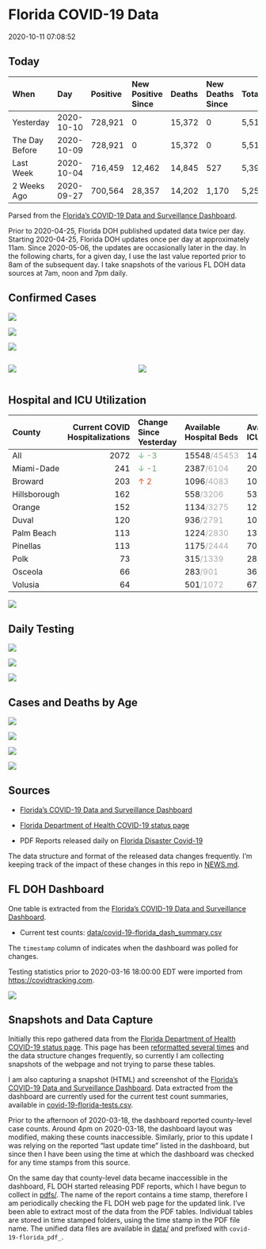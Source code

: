 Florida COVID-19 Data
================
2020-10-11 07:08:52

## Today

| When           | Day        | Positive | New Positive Since | Deaths | New Deaths Since | Total     |
| :------------- | :--------- | :------- | :----------------- | :----- | :--------------- | :-------- |
| Yesterday      | 2020-10-10 | 728,921  | 0                  | 15,372 | 0                | 5,518,162 |
| The Day Before | 2020-10-09 | 728,921  | 0                  | 15,372 | 0                | 5,518,162 |
| Last Week      | 2020-10-04 | 716,459  | 12,462             | 14,845 | 527              | 5,396,874 |
| 2 Weeks Ago    | 2020-09-27 | 700,564  | 28,357             | 14,202 | 1,170            | 5,253,441 |

Parsed from the [Florida’s COVID-19 Data and Surveillance
Dashboard](https://fdoh.maps.arcgis.com/apps/opsdashboard/index.html#/8d0de33f260d444c852a615dc7837c86).

Prior to 2020-04-25, Florida DOH published updated data twice per day.
Starting 2020-04-25, Florida DOH updates once per day at approximately
11am. Since 2020-05-06, the updates are occasionally later in the day.
In the following charts, for a given day, I use the last value reported
prior to 8am of the subsequent day. I take snapshots of the various FL
DOH data sources at 7am, noon and 7pm daily.

## Confirmed Cases

![](plots/covid-19-florida-daily-test-changes.png)

![](plots/covid-19-florida-deaths-by-day.png)

![](plots/covid-19-florida-county-top-6.png)

<div class="columns">

<div class="column is-full-mobile">

![](plots/covid-19-florida-testing.png)

</div>

<div class="column is-full-mobile">

![](plots/covid-19-florida-total-positive.png)

</div>

</div>

## Hospital and ICU Utilization

| County       | Current COVID Hospitalizations | Change Since Yesterday                   | Available Hospital Beds                      | Available ICU Beds                         |
| :----------- | -----------------------------: | :--------------------------------------- | :------------------------------------------- | :----------------------------------------- |
| All          |                           2072 | <span style="color: #6BAA75">↓ -3</span> | 15548<span style="color: #aaa">/45453</span> | 1439<span style="color: #aaa">/4586</span> |
| Miami-Dade   |                            241 | <span style="color: #6BAA75">↓ -1</span> | 2387<span style="color: #aaa">/6104</span>   | 207<span style="color: #aaa">/726</span>   |
| Broward      |                            203 | <span style="color: #EC4E20">↑ 2</span>  | 1096<span style="color: #aaa">/4083</span>   | 104<span style="color: #aaa">/346</span>   |
| Hillsborough |                            162 |                                          | 558<span style="color: #aaa">/3206</span>    | 53<span style="color: #aaa">/326</span>    |
| Orange       |                            152 |                                          | 1134<span style="color: #aaa">/3275</span>   | 127<span style="color: #aaa">/271</span>   |
| Duval        |                            120 |                                          | 936<span style="color: #aaa">/2791</span>    | 108<span style="color: #aaa">/329</span>   |
| Palm Beach   |                            113 |                                          | 1224<span style="color: #aaa">/2830</span>   | 131<span style="color: #aaa">/270</span>   |
| Pinellas     |                            113 |                                          | 1175<span style="color: #aaa">/2444</span>   | 70<span style="color: #aaa">/221</span>    |
| Polk         |                             73 |                                          | 315<span style="color: #aaa">/1339</span>    | 28<span style="color: #aaa">/129</span>    |
| Osceola      |                             66 |                                          | 283<span style="color: #aaa">/901</span>     | 36<span style="color: #aaa">/91</span>     |
| Volusia      |                             64 |                                          | 501<span style="color: #aaa">/1072</span>    | 67<span style="color: #aaa">/168</span>    |

![](plots/covid-19-florida-icu-usage.png)

## Daily Testing

![](plots/covid-19-florida-tests-per-case.png)

<!-- ![](plots/covid-19-florida-change-new-cases.png) -->

![](plots/covid-19-florida-tests-percent-positive.png)

![](plots/covid-19-florida-test-and-case-growth.png)

## Cases and Deaths by Age

![](plots/covid-19-florida-weekly-events-by-age.png)

![](plots/covid-19-florida-age.png)

![](plots/covid-19-florida-age-deaths.png)

![](plots/covid-19-florida-age-sex.png)

## Sources

  - [Florida’s COVID-19 Data and Surveillance
    Dashboard](https://fdoh.maps.arcgis.com/apps/opsdashboard/index.html#/8d0de33f260d444c852a615dc7837c86)

  - [Florida Department of Health COVID-19 status
    page](http://www.floridahealth.gov/diseases-and-conditions/COVID-19/)

  - PDF Reports released daily on [Florida Disaster
    Covid-19](http://www.floridahealth.gov/diseases-and-conditions/COVID-19/)

The data structure and format of the released data changes frequently.
I’m keeping track of the impact of these changes in this repo in
[NEWS.md](NEWS.md).

## FL DOH Dashboard

One table is extracted from the [Florida’s COVID-19 Data and
Surveillance
Dashboard](https://fdoh.maps.arcgis.com/apps/opsdashboard/index.html#/8d0de33f260d444c852a615dc7837c86).

  - Current test counts:
    [data/covid-19-florida\_dash\_summary.csv](data/covid-19-florida_dash_summary.csv)

The `timestamp` column of indicates when the dashboard was polled for
changes.

Testing statistics prior to 2020-03-16 18:00:00 EDT were imported from
<https://covidtracking.com>.

![](screenshots/fodh_maps_arcgis_com__apps__opsdashboard.png)

## Snapshots and Data Capture

Initially this repo gathered data from the [Florida Department of Health
COVID-19 status
page](http://www.floridahealth.gov/diseases-and-conditions/COVID-19/).
This page has been [reformatted several
times](screenshots/floridahealth_gov__diseases-and-conditions__COVID-19.png)
and the data structure changes frequently, so currently I am collecting
snapshots of the webpage and not trying to parse these tables.

I am also capturing a snapshot (HTML) and screenshot of the [Florida’s
COVID-19 Data and Surveillance
Dashboard](https://fdoh.maps.arcgis.com/apps/opsdashboard/index.html#/8d0de33f260d444c852a615dc7837c86).
Data extracted from the dashboard are currently used for the current
test count summaries, available in
[covid-19-florida-tests.csv](covid-19-florida-tests.csv).

Prior to the afternoon of 2020-03-18, the dashboard reported
county-level case counts. Around 4pm on 2020-03-18, the dashboard layout
was modified, making these counts inaccessible. Similarly, prior to this
update I was relying on the reported “last update time” listed in the
dashboard, but since then I have been using the time at which the
dashboard was checked for any time stamps from this source.

On the same day that county-level data became inaccessible in the
dashboard, FL DOH started releasing PDF reports, which I have begun to
collect in [pdfs/](pdfs/). The name of the report contains a time stamp,
therefore I am periodically checking the FL DOH web page for the updated
link. I’ve been able to extract most of the data from the PDF tables.
Individual tables are stored in time stamped folders, using the time
stamp in the PDF file name. The unified data files are available in
[data/](data/) and prefixed with `covid-19-florida_pdf_`.
